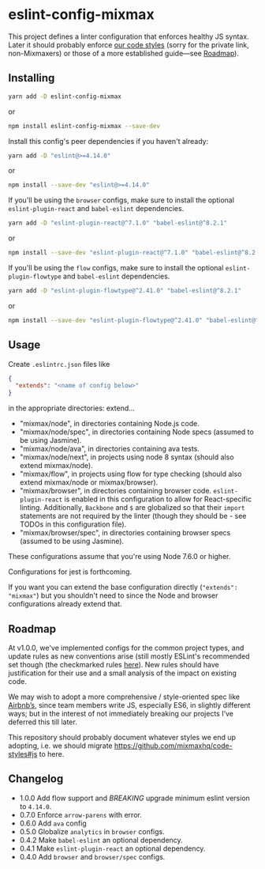 # eslint-config-mixmax

This project defines a linter configuration that enforces healthy JS syntax.
Later it should probably enforce [our code styles](https://github.com/mixmaxhq/code-styles#js)
(sorry for the private link, non-Mixmaxers) or those of a more established guide&mdash;see [Roadmap](#roadmap)).

## Installing

```sh
yarn add -D eslint-config-mixmax
```
or
```sh
npm install eslint-config-mixmax --save-dev
```

Install this config's peer dependencies if you haven't already:
```sh
yarn add -D "eslint@>=4.14.0"
```
or
```sh
npm install --save-dev "eslint@>=4.14.0"
```

If you'll be using the `browser` configs, make sure to install the optional `eslint-plugin-react` and `babel-eslint` dependencies.
```sh
yarn add -D "eslint-plugin-react@^7.1.0" "babel-eslint@^8.2.1"
```
or
```sh
npm install --save-dev "eslint-plugin-react@^7.1.0" "babel-eslint@^8.2.1"
```

If you'll be using the `flow` configs, make sure to install the optional `eslint-plugin-flowtype` and `babel-eslint` dependencies.
```sh
yarn add -D "eslint-plugin-flowtype@^2.41.0" "babel-eslint@^8.2.1"
```
or
```sh
npm install --save-dev "eslint-plugin-flowtype@^2.41.0" "babel-eslint@^8.2.1"
```

## Usage

Create `.eslintrc.json` files like

```json
{
  "extends": "<name of config below>"
}
```

in the appropriate directories: extend…

* "mixmax/node", in directories containing Node.js code.
* "mixmax/node/spec", in directories containing Node specs (assumed to be using Jasmine).
* "mixmax/node/ava", in directories containing ava tests.
* "mixmax/node/next", in projects using node 8 syntax (should also extend mixmax/node).
* "mixmax/flow", in projects using flow for type checking (should also extend mixmax/node or mixmax/browser).
* "mixmax/browser", in directories containing browser code. `eslint-plugin-react` is enabled in this configuration to allow for React-specific linting. Additionally, `Backbone`  and `$` are globalized so that their `import` statements are not required by the linter (though they should be - see TODOs in this configuration file).
* "mixmax/browser/spec", in directories containing browser specs (assumed to be using Jasmine).

These configurations assume that you're using Node 7.6.0 or higher.

Configurations for jest is forthcoming.

If you want you can extend the base configuration directly (`"extends": "mixmax"`) but you shouldn't
need to since the Node and browser configurations already extend that.

## Roadmap

At v1.0.0, we've implemented configs for the common project types, and update rules as new conventions arise (still mostly ESLint's recommended set though (the checkmarked rules [here](http://eslint.org/docs/rules)). New rules should have justification for their use and a small analysis of the impact on existing code.

We may wish to adopt a more comprehensive / style-oriented spec like [Airbnb’s](https://github.com/airbnb/javascript),
since team members write JS, especially ES6, in slightly different ways; but in the interest of not
immediately breaking our projects I’ve deferred this till later.

This repository should probably document whatever styles we end up adopting, i.e. we should migrate
https://github.com/mixmaxhq/code-styles#js to here.

## Changelog

* 1.0.0 Add flow support and *BREAKING* upgrade minimum eslint version to `4.14.0`.
* 0.7.0 Enforce `arrow-parens` with error.
* 0.6.0 Add `ava` config
* 0.5.0 Globalize `analytics` in `browser` configs.
* 0.4.2 Make `babel-eslint` an optional dependency.
* 0.4.1 Make `eslint-plugin-react` an optional dependency.
* 0.4.0 Add `browser` and `browser/spec` configs.

